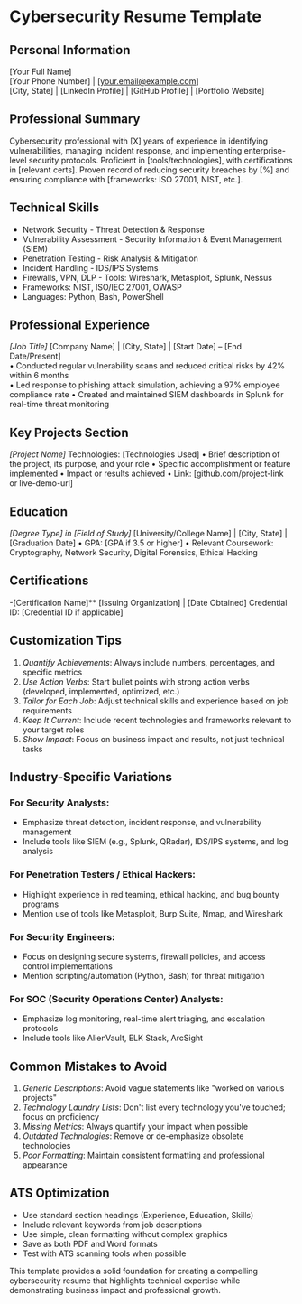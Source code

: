 # Cybersecurity Resume Template

## Personal Information

[Your Full Name]  
[Your Phone Number] | [your.email@example.com]  
[City, State] | [LinkedIn Profile] | [GitHub Profile] | [Portfolio Website]


## Professional Summary

Cybersecurity professional with [X] years of experience in identifying vulnerabilities, managing incident response, and implementing enterprise-level security protocols. Proficient in [tools/technologies], with certifications in [relevant certs]. Proven record of reducing security breaches by [%] and ensuring compliance with [frameworks: ISO 27001, NIST, etc.].



## Technical Skills

- Network Security        - Threat Detection & Response  
- Vulnerability Assessment  - Security Information & Event Management (SIEM)  
- Penetration Testing      - Risk Analysis & Mitigation  
- Incident Handling        - IDS/IPS Systems  
- Firewalls, VPN, DLP      - Tools: Wireshark, Metasploit, Splunk, Nessus  
- Frameworks: NIST, ISO/IEC 27001, OWASP  
- Languages: Python, Bash, PowerShell


## Professional Experience

*[Job Title]*
[Company Name] | [City, State] | [Start Date] – [End Date/Present]  
• Conducted regular vulnerability scans and reduced critical risks by 42% within 6 months  
• Led response to phishing attack simulation, achieving a 97% employee compliance rate 
• Created and maintained SIEM dashboards in Splunk for real-time threat monitoring

## Key Projects Section

*[Project Name]*
Technologies: [Technologies Used]
• Brief description of the project, its purpose, and your role
• Specific accomplishment or feature implemented
• Impact or results achieved
• Link: [github.com/project-link or live-demo-url]

## Education

*[Degree Type] in [Field of Study]*
[University/College Name] | [City, State] | [Graduation Date]
• GPA: [GPA if 3.5 or higher]
• Relevant Coursework: Cryptography, Network Security, Digital Forensics, Ethical Hacking

## Certifications

-[Certification Name]**
[Issuing Organization] | [Date Obtained]
Credential ID: [Credential ID if applicable]

## Customization Tips

1. *Quantify Achievements*: Always include numbers, percentages, and specific metrics  
2. *Use Action Verbs*: Start bullet points with strong action verbs (developed, implemented, optimized, etc.)  
3. *Tailor for Each Job*: Adjust technical skills and experience based on job requirements  
4. *Keep It Current*: Include recent technologies and frameworks relevant to your target roles  
5. *Show Impact*: Focus on business impact and results, not just technical tasks

## Industry-Specific Variations

### For Security Analysts:
- Emphasize threat detection, incident response, and vulnerability management
- Include tools like SIEM (e.g., Splunk, QRadar), IDS/IPS systems, and log analysis

### For Penetration Testers / Ethical Hackers:
- Highlight experience in red teaming, ethical hacking, and bug bounty programs
- Mention use of tools like Metasploit, Burp Suite, Nmap, and Wireshark

### For Security Engineers:
- Focus on designing secure systems, firewall policies, and access control implementations
- Mention scripting/automation (Python, Bash) for threat mitigation

### For SOC (Security Operations Center) Analysts:
- Emphasize log monitoring, real-time alert triaging, and escalation protocols
- Include tools like AlienVault, ELK Stack, ArcSight


## Common Mistakes to Avoid

1. *Generic Descriptions*: Avoid vague statements like "worked on various projects"  
2. *Technology Laundry Lists*: Don't list every technology you've touched; focus on proficiency  
3. *Missing Metrics*: Always quantify your impact when possible  
4. *Outdated Technologies*: Remove or de-emphasize obsolete technologies  
5. *Poor Formatting*: Maintain consistent formatting and professional appearance

## ATS Optimization

- Use standard section headings (Experience, Education, Skills)  
- Include relevant keywords from job descriptions  
- Use simple, clean formatting without complex graphics  
- Save as both PDF and Word formats  
- Test with ATS scanning tools when possible

This template provides a solid foundation for creating a compelling cybersecurity resume that highlights technical expertise while demonstrating business impact and professional growth.